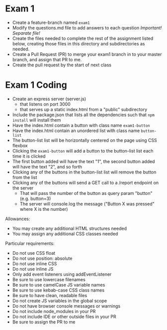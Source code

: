 # Exam 1

* Create a feature-branch named `exam1`
* Modify the questions.md file to add answers to each question *Important!  Separate file!*
* Create the files needed to complete the rest of the assignment listed below, creating those files in this directory and subdirectories as needed.
* Create a Pull Request (PR) to merge your exam1 branch in to your master branch, and assign that PR to me.
* Create the pull request by the start of next class

# Exam 1 Coding

* Create an express server (server.js)
    * that listens on port 3000
    * that serves up a static index.html from a "public" subdirectory
* Include the package.json that lists all the dependencies such that `npm install` will install them
* Have the index.html contain a button with class name `exam1-button`
* Have the index.html contain an unordered list with class name `button-list`
* The button-list list will be horizontally centered on the page using CSS flexbox
* Clicking the `exam1-button` will add a button to the button-list list each time it is clicked
* The first button added will have the text "1", the second button added will have the text "2", and so forth
* Clicking any of the buttons in the button-list list will remove the button from the list
* Clicking any of the buttons will send a GET call to a /report endpoint on the server
    * That will pass the number of the button as query param "button" (e.g. button=3)
    * The server will console.log the message ("Button X was pressed" where X is the number)

Allowances:
* You may create any additional HTML structures needed
* You may assign any additional CSS classes needed

Particular requirements:
* Do not use CSS float
* Do not use position: absolute
* Do not use inline CSS
* Do not use inline JS
* Only add event listeners using addEventListener
* Be sure to use lowercase filenames
* Be sure to use camelCase JS variable names
* Be sure to use kebab-case CSS class names
* Be sure to have clean, readable files
* Do not create JS variables in the global scope
* Do not have browser console messages or warnings
* Do not include node_modules in your PR
* Do not include IDE or other outside files in your PR 
* Be sure to assign the PR to me

